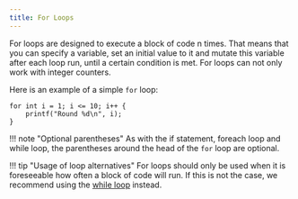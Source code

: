```yaml
---
title: For Loops
---
```


For loops are designed to execute a block of code n times. That means that you can specify a variable, set an initial value to it and mutate this variable after each loop run, until a certain condition is met. For loops can not only work with integer counters.

Here is an example of a simple `for` loop:
```spice
for int i = 1; i <= 10; i++ {
	printf("Round %d\n", i);
}
```

!!! note "Optional parentheses"
    As with the if statement, foreach loop and while loop, the parentheses around the head of the `for` loop are optional.

!!! tip "Usage of loop alternatives"
    For loops should only be used when it is foreseeable how often a block of code will run. If this is not the case, we recommend using the [while loop](../while-loops) instead.